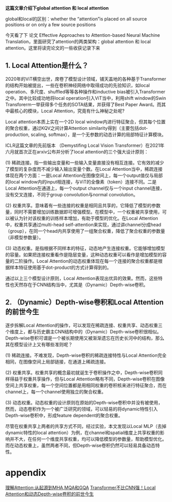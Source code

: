 
**这篇文章介绍下global attention 和 local attention**

global和local的区别：whether the “attention”is placed on all source positions or on only a few source positions

今天看了下 论文 Effective Approaches to Attention-based Neural Machine Translation，里面研究了attention的两类架构：global attention 和 local attention。这里将读完论文的一些收获记录下来
## **1. Local Attention是什么？**

2020年的ViT横空出世，席卷了模型设计领域，铺天盖地的各种基于Transformer的结构开始被提出，一些在卷积神经网络中取得成功的先验知识，如local operation、多尺度、shuffled等等各种操作和inductive bias被引入Transformer之中。其中比较成功地将local operation引入ViT当中，利用shift window的Swin Transforerm一举获得多个任务的SOTA结果，并获得了Best Paper Award。而其中最核心的模块，Local Attention，究竟有什么神秘之处呢?

Local attention本质上实在一个2D local window内进行特征聚合，但其每个位置的聚合权重，通过KQV之间计算Attention similarity得到（主要包括dot-production, scaling, softmax），是一个无参数的动态计算的局部特征计算模块。

ICLR这篇文章的先前版本 （Demystifing Local Vision Transformer）在2021年六月就首次正在arxiv公布并分析了local attention的三个强大设计原则：

(1) 稀疏连接。指一些输出变量和一些输入变量直接没有相互连接。它有效的减少了模型的复杂度而不减少输入输出变量个数。在Local Attention当中，稀疏连接体现在两个方面：一是Local Attention在图像空间上，每一个output值仅与局部的local window内的input相连接，与ViT的全像素（token）连接不同。二是Local Attention在通道上，每一个output channel仅与一个input channel连接，没有交叉连接，不同于group convolution与normal convolution。

(2) 权重共享。意味着有一些连接的权重是相同且共享的，它降低了模型的参数量，同时不需要增加训练数据即可增强模型。在模型中，一个权重被共享使用，可以被认为针对该权重的训练样本增加，有助于模型的优化。在Local Attention中，权重共享通过multi-head self-attention来实现，通过讲channel分成head（group），在同一个head内共享使用了一组聚合权重，降低了聚合权重的参数量（非模型参数量）。

(3) 动态权重。是指根据不同样本的特征，动态地产生连接权重。它能够增加模型的容量。如果把连接权重看作是隐层变量，这种动态权重可以看作是增加模型的容量的二阶操作。Local Attention的动态权重体现在每一个连接的聚合权重都是根据样本特征使用基于dot-product的方式计算得到的。

通过以上三个模型设计原则，Local Attention表现出优异的效果。然而，这些特性也天然存在于CNN结构当中，尤其是（Dynamic）Depth-wise卷积。

## **2. （Dynamic）Depth-wise卷积和Local Attention的前世今生**

逐步拆解Local Attention的操作，可以发现在稀疏连接、权重共享、动态权重三个维度上，都与历史霸主CNN结构中的（Dynamic）Depth-wise卷积很相似。Depth-wise卷积可谓是一个被长期使用又被渐渐遗忘在历史长河中的结构，那么其在模型设计上又有哪些准则呢？

(1) 稀疏连接。不难发现，Depth-wise卷积的稀疏连接特性与Local Attention完全相同，在图像空间上局部链接，在通道上稀疏连接。

(2) 权重共享。权重共享的概念最初就诞生于卷积操作之中，Depth-wise卷积同样得益于权重共享操作，但与Local Attention略有不同，Depth-wise卷积在图像空间上共享权重，每一个空间位置都是用相同权重的卷积核来进行特征聚合，而在channel上，每一个channel使用独立的聚合权重。

(3) 动态权重。动态权重的设计原则在原始的Depth-wise卷积中并没有被使用，然而，动态卷积作为一个被广泛研究的领域，可以轻易的将dynamic特性引入Depth-wise卷积中，形成feature dependent的聚合权重。

尽管在权重共享上两者的共享方式不同，经过实验，本文发现以Local MLP（去掉dynamic特性的local attention）为例，在channel和spatial维度上共享权重的影响并不大，在任何一个维度共享权重，均可以降低模型的参数量，帮助模型优化。而在动态权重上，虽然两者不同，但Depth-wise卷积仍然可以轻易具备动态特性。

# appendix
[理解Attention:从起源到MHA,MQA和GQA](https://zhuanlan.zhihu.com/p/686149289)
[Transformer不比CNN强！Local Attention和动态Depth-wise卷积的前世今生](https://zhuanlan.zhihu.com/p/491105975)


